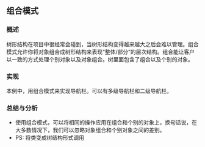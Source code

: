 ## 组合模式

### 概述
树形结构在项目中很经常会碰到，当树形结构变得越来越大之后会难以管理。组合模式允许你将对象组合成树形结构来表现“整体/部分”的层次结构。组合能让客户以一致的方式处理个别对象以及对象组合。树里面包含了组合以及个别的对象。

### 实现
本例中，用组合模式来实现导航栏。可以有多级导航栏和二级导航栏。

### 总结与分析
- 使用组合模式，可以将相同的操作应用在组合和个别的对象上，换句话说，在大多数情况下，我们可以忽略对象组合和个别对象之间的差别。
- PS: 将类变成树结构形式调用